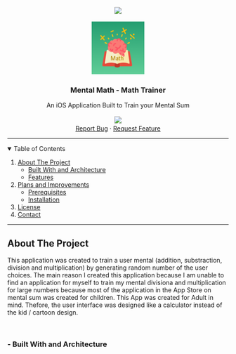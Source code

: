 <p align="center">
  <img src="https://img.shields.io/badge/Maintained%3F-no-red.svg">
</p>

<p align="center">
  <a href="https://apps.apple.com/sg/app/mental-math-math-trainer/id1538276170">
    <img src="https://github.com/Sweekwang/Math-Trainer/blob/master/Math%20Trainer/Assets.xcassets/AppIcon.appiconset/1024.png?raw=true" alt="Logo" width="120" height="120">
  </a>

  <h3 align="center">Mental Math - Math Trainer</h3>

  <p align="center">
    An iOS Application Built to Train your Mental Sum
    <br />
    <br />
    <img src="https://developer.apple.com/app-store/marketing/guidelines/images/badge-download-on-the-app-store.svg"/>
    <br />
    <a href="https://github.com/othneildrew/Best-README-Template/issues">Report Bug</a>
    ·
    <a href="https://github.com/othneildrew/Best-README-Template/issues">Request Feature</a>
  </p>
</p>

<hr/>

<!-- TABLE OF CONTENTS -->
<details open="open">
  <summary>Table of Contents</summary>
  <ol>
    <li>
      <a href="#about-the-project">About The Project</a>
      <ul>
        <li><a href="#built-with-and-rchitecture">Built With and Architecture</a></li>
        <li><a href="#built-with">Features </a></li>
      </ul>
    </li>
    <li>
      <a href="#getting-started">Plans and Improvements</a>
      <ul>
        <li><a href="#prerequisites">Prerequisites</a></li>
        <li><a href="#installation">Installation</a></li>
      </ul>
    </li>
    <li><a href="#license">License</a></li>
    <li><a href="#contact">Contact</a></li>
  </ol>
</details>

<!-- Aboute The project -->
<hr/>

## About The Project

This application was created to train a user mental (addition, substraction, division and multiplication) by generating random number of the user choices. 
The main reason I created this application because I am unable to find an application for myself to train my mental divisiona and multiplication for large numbers
because most of the application in the App Store on mental sum was created for children. This App was created for Adult in mind. Thefore, the user interface was 
designed like a calculator instead of the kid / cartoon design.

<!-- Built With and Architecture -->
<br/>

### - Built With and Architecture
